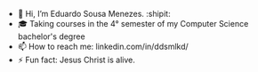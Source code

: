 - 👋 Hi, I’m Eduardo Sousa Menezes. :shipit:
- 🎓 Taking courses in the 4° semester of my Computer Science bachelor's degree
- 📫 How to reach me: linkedin.com/in/ddsmlkd/
- ⚡ Fun fact: Jesus Christ is alive.
  
